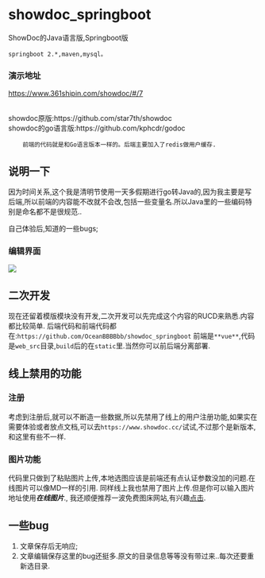 # showdoc_springboot
ShowDoc的Java语言版,Springboot版

    springboot 2.*,maven,mysql。


### 演示地址
https://www.361shipin.com/showdoc/#/7




<br>
  showdoc原版:https://github.com/star7th/showdoc
  <br>
  showdoc的go语言版:https://github.com/kphcdr/godoc
  <br>
      
        前端的代码就是和Go语言版本一样的。后端主要加入了redis做用户缓存.
        
        
## 说明一下

因为时间关系,这个我是清明节使用一天多假期进行go转Java的,因为我主要是写后端,所以前端的内容能不改就不会改,包括一些变量名.所以Java里的一些编码特别是命名都不是很规范..

自己体验后,知道的一些bugs;

### 编辑界面
![](https://ftp.bmp.ovh/imgs/2020/04/111aa4a2d035ae18.png)

## 二次开发
现在还留着模版模块没有开发,二次开发可以先完成这个内容的RUCD来熟悉.内容都比较简单.
后端代码和前端代码都在:`https://github.com/OceanBBBBbb/showdoc_springboot`
前端是`**vue**`,代码是`web_src`目录,`build`后的在`static`里.当然你可以前后端分离部署.


## 线上禁用的功能

### 注册
   考虑到注册后,就可以不断造一些数据,所以先禁用了线上的用户注册功能,如果实在需要体验或者放点文档,可以去`https://www.showdoc.cc/`试试,不过那个是新版本,和这里有些不一样.

### 图片功能
  代码里只做到了粘贴图片上传,本地选图应该是前端还有点认证参数没加的问题.在线图片可以像MD一样的引用.
  同样线上我也禁用了图片上传.但是你可以输入图片地址使用***在线图片***.,
  我还顺便推荐一波免费图床网站,有兴趣[点击](https://zhuanlan.zhihu.com/p/35270383 "点击").


## 一些bug
1. 文章保存后无响应;
2. 文章编辑保存这里的bug还挺多.原文的目录信息等等没有带过来..每次还要重新选目录.
